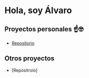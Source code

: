 # Hola, soy Álvaro

## Proyectos personales ☝️🤓
- [Repositorio](https://github.com/alvaroggomez/proyectoALS)

## Otros proyectos
- [Repositroio] 
